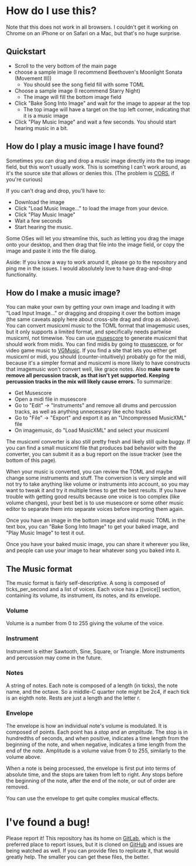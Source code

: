 # How do I use this?

Note that this does not work in all browsers.  I couldn't get it working on
Chrome on an iPhone or on Safari on a Mac, but that's no huge surprise.

## Quickstart

* Scroll to the very bottom of the main page
* choose a sample image (I recommend Beethoven's Moonlight Sonata (Movement III))
  * You should see the song field fill with some TOML
* Choose a sample image (I recommend Starry Night)
  * The image will fill the bottom image field
* Click "Bake Song Into Image" and wait for the image to appear at the top
  * The top image will have a target on the top left corner, indicating that it
    is a music image
* Click "Play Music Image" and wait a few seconds.  You should start hearing
  music in a bit.

## How do I play a music image I have found?

Sometimes you can drag and drop a music image directly into the top image field,
but this won't usually work.  This is something I can't work around, as it's the
source site that allows or denies this. (The problem is
[CORS](https://en.wikipedia.org/wiki/Cross-origin_resource_sharing), if you're
curious)

If you can't drag and drop, you'll have to:

* Download the image
* Click "Load Music Image..." to load the image from your device.
* Click "Play Music Image"
* Wait a few seconds
* Start hearing the music.

Some OSes will let you streamline this, such as letting you drag the image onto
your desktop, and then drag that file into the image field, or copy the image
and paste it into the file dialog.

Aside: If you know a way to work around it, please go to the repository and ping
me in the issues.  I would absolutely love to have drag-and-drop functionality.

## How do I make a music image?

You can make your own by getting your own image and loading it with "Load Input
Image..." or dragging and dropping it over the bottom image (the same caveats
apply here about cross-site drag and drop as above).  You can convert musicxml
music to the TOML format that imagemusic uses, but it only supports a limited
format, and specifically needs partwise musicxml, not timewise.  You can use
[musescore](https://musescore.org/) to generate musicxml that should work from
midis.  You can find midis by going to
[musescore](https://musescore.com/sheetmusic), or for video game music to
[VGMusic](https://vgmusic.com/). If you find a site that lets you either get
musicxml or midi, you should (counter-intuitively) probably go for the midi,
because it's a simpler format and musicxml is more likely to have constructs
that imagemusic won't convert well, like grace notes.  Also **make sure to
remove all percussion tracsk, as that isn't yet supported.  Keeping percussion
tracks in the mix will likely cause errors.**  To summarize:

* Get Musescore
* Open a midi file in musescore
* Go to "Edit" -> "Instruments" and remove all drums and percussion tracks, as
  well as anything unnecessary like echo tracks
* Go to "File" -> "Export" and export it as an "Uncompressed MusicXML" file
* On imagemusic, do "Load MusicXML" and select your musicxml

The musicxml converter is also still pretty fresh and likely still quite buggy.
If you can find a small musicxml file that produces bad behavior with the
converter, you can submit it as a bug report on the issue tracker (see the
bottom of this page).

When your music is converted, you can review the TOML and maybe change some
instruments and stuff.  The conversion is very simple and will not try to take
anything like volume or instruments into account, so you may want to tweak it
and try it multiple times to get the best results.  If you have trouble with
getting good results because one voice is too complex (like volume changes),
your best bet is to use musescore or some other music editor to separate them
into separate voices before importing them again.

Once you have an image in the bottom image and valid music TOML in the text box,
you can "Bake Song Into Image" to get your baked image, and "Play Music Image"
to test it out.

Once you have your baked music image, you can share it wherever you like, and
people can use your image to hear whatever song you baked into it.

## The Music format

The music format is fairly self-descriptive.  A song is composed of
ticks\_per\_second and a list of voices.  Each voice has a [[voice]] section,
containing its volume, its instrument, its notes, and its envelope.

### Volume

Volume is a number from 0 to 255 giving the volume of the voice.

### Instrument

Instrument is either Sawtooth, Sine, Square, or Triangle.  More instruments and
percussion may come in the future.

### Notes

A string of notes.  Each note is composed of a length (in ticks), the note name,
and the octave.  So a middle-C quarter note might be 2c4, if each tick is an
eighth note.  Rests are just a length and the letter r.

### Envelope

The envelope is how an individual note's volume is modulated.  It is composed of
points.  Each point has a *stop* and an *amplitude*.  The stop is in hundredths
of seconds, and when positive, indicates a time length from the beginning of the
note, and when negative, indicates a time length from the end of the note.
Amplitude is a volume value from 0 to 255, similarly to the volume above.

When a note is being processed, the envelope is first put into terms of absolute
time, and the stops are taken from left to right.  Any stops before the
beginning of the note, after the end of the note, or out of order are removed.

You can use the envelope to get quite complex musical effects.

# I've found a bug!

Please report it!  This repository has its home on
[GitLab](https://gitlab.com/Taywee/imagemusic), which is the preferred place to
report issues, but it is cloned on
[GitHub](https://github.com/Taywee/imagemusic) and issues are being watched as
well.  If you can provide files to replicate it, that would greatly help.  The
smaller you can get these files, the better.
